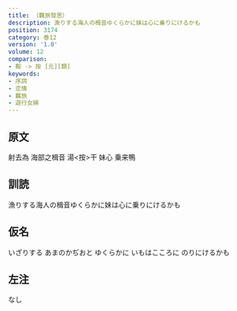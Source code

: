 ```yaml
---
title: （羇旅發思）
description: 漁りする海人の楫音ゆくらかに妹は心に乗りにけるかも
position: 3174
category: 巻12
version: '1.0'
volume: 12
comparison:
- 鞍 -> 按 [元][類]
keywords:
- 序詞
- 恋情
- 羈旅
- 遊行女婦
---
```


## 原文

射去為 海部之楫音 湯<按>干 妹心 乗来鴨

## 訓読

漁りする海人の楫音ゆくらかに妹は心に乗りにけるかも

## 仮名

いざりする あまのかぢおと ゆくらかに いもはこころに のりにけるかも

## 左注

なし
